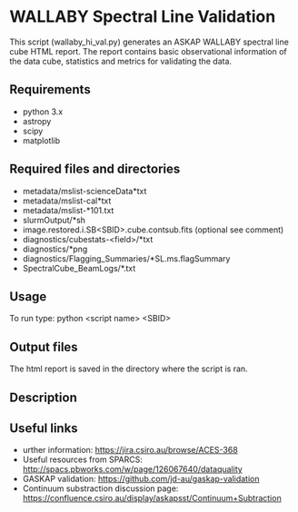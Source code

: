 # WALLABY Spectral Line Validation

This script (wallaby_hi_val.py) generates an ASKAP WALLABY spectral line cube HTML report. The report contains basic observational information of the data cube, statistics and metrics for validating the data. 

## Requirements

- python 3.x
- astropy
- scipy
- matplotlib

## Required files and directories

- metadata/mslist-scienceData*txt
- metadata/mslist-cal*txt
- metadata/mslist-*101.txt
- slurmOutput/*sh
- image.restored.i.SB\<SBID\>.cube.contsub.fits (optional see comment)
- diagnostics/cubestats-\<field\>/*txt
- diagnostics/*png
- diagnostics/Flagging_Summaries/*SL.ms.flagSummary
- SpectralCube_BeamLogs/*.txt

## Usage

To run type: python \<script name\> \<SBID\>

## Output files

The html report is saved in the directory where the script is ran.  

## Description

## Useful links
- urther information: https://jira.csiro.au/browse/ACES-368 
- Useful resources from SPARCS: http://spacs.pbworks.com/w/page/126067640/dataquality 
- GASKAP validation: https://github.com/jd-au/gaskap-validation 
- Continuum substraction discussion page: https://confluence.csiro.au/display/askapsst/Continuum+Subtraction 
